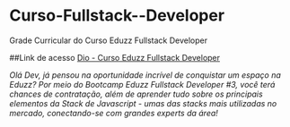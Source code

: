 # Curso-Fullstack--Developer
Grade Curricular do Curso Eduzz Fullstack Developer

##Link de acesso
[Dio - Curso Eduzz Fullstack Developer](https://web.dio.me/track/eduzz-fullstack-developer-3?tab=path)

_Olá Dev, já pensou na oportunidade incrível de conquistar um espaço na Eduzz? Por meio do Bootcamp Eduzz Fullstack Developer #3, você terá chances de contratação, além de aprender tudo sobre os principais elementos da Stack de Javascript - umas das stacks mais utilizadas no mercado, conectando-se com grandes experts da área!_
